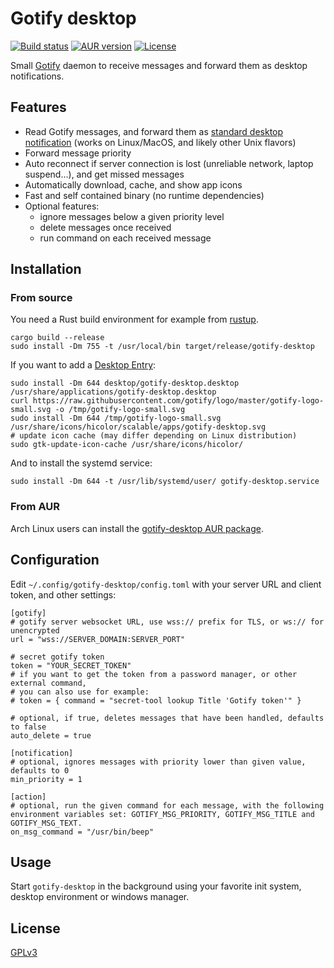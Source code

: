 # Gotify desktop

[![Build status](https://github.com/desbma/gotify-desktop/actions/workflows/ci.yml/badge.svg)](https://github.com/desbma/gotify-desktop/actions)
[![AUR version](https://img.shields.io/aur/version/gotify-desktop.svg?style=flat)](https://aur.archlinux.org/packages/gotify-desktop/)
[![License](https://img.shields.io/github/license/desbma/gotify-desktop.svg?style=flat)](https://github.com/desbma/gotify-desktop/blob/master/LICENSE)

Small [Gotify](https://gotify.net/) daemon to receive messages and forward them as desktop notifications.

## Features

- Read Gotify messages, and forward them as [standard desktop notification](https://specifications.freedesktop.org/notification-spec/latest-single/) (works on Linux/MacOS, and likely other Unix flavors)
- Forward message priority
- Auto reconnect if server connection is lost (unreliable network, laptop suspend...), and get missed messages
- Automatically download, cache, and show app icons
- Fast and self contained binary (no runtime dependencies)
- Optional features:
  - ignore messages below a given priority level
  - delete messages once received
  - run command on each received message

## Installation

### From source

You need a Rust build environment for example from [rustup](https://rustup.rs/).

```
cargo build --release
sudo install -Dm 755 -t /usr/local/bin target/release/gotify-desktop
```

If you want to add a [Desktop Entry](https://specifications.freedesktop.org/desktop-entry-spec/desktop-entry-spec-latest.html):

```
sudo install -Dm 644 desktop/gotify-desktop.desktop /usr/share/applications/gotify-desktop.desktop
curl https://raw.githubusercontent.com/gotify/logo/master/gotify-logo-small.svg -o /tmp/gotify-logo-small.svg
sudo install -Dm 644 /tmp/gotify-logo-small.svg /usr/share/icons/hicolor/scalable/apps/gotify-desktop.svg
# update icon cache (may differ depending on Linux distribution)
sudo gtk-update-icon-cache /usr/share/icons/hicolor/
```

And to install the systemd service:

```
sudo install -Dm 644 -t /usr/lib/systemd/user/ gotify-desktop.service
```

### From AUR

Arch Linux users can install the [gotify-desktop AUR package](https://aur.archlinux.org/packages/gotify-desktop/).

## Configuration

Edit `~/.config/gotify-desktop/config.toml` with your server URL and client token, and other settings:

```
[gotify]
# gotify server websocket URL, use wss:// prefix for TLS, or ws:// for unencrypted
url = "wss://SERVER_DOMAIN:SERVER_PORT"

# secret gotify token
token = "YOUR_SECRET_TOKEN"
# if you want to get the token from a password manager, or other external command,
# you can also use for example:
# token = { command = "secret-tool lookup Title 'Gotify token'" }

# optional, if true, deletes messages that have been handled, defaults to false
auto_delete = true

[notification]
# optional, ignores messages with priority lower than given value, defaults to 0
min_priority = 1

[action]
# optional, run the given command for each message, with the following environment variables set: GOTIFY_MSG_PRIORITY, GOTIFY_MSG_TITLE and GOTIFY_MSG_TEXT.
on_msg_command = "/usr/bin/beep"
```

## Usage

Start `gotify-desktop` in the background using your favorite init system, desktop environment or windows manager.

## License

[GPLv3](https://www.gnu.org/licenses/gpl-3.0-standalone.html)
